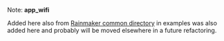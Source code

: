 Note:
**app_wifi**

Added here also from [Rainmaker common directory](https://github.com/espressif/esp-rainmaker/tree/master/examples) in examples was also added here and probably will be moved elsewhere in a future refactoring.